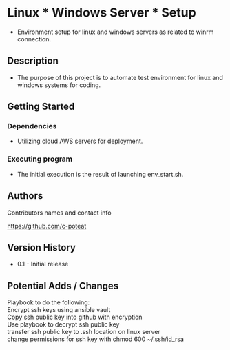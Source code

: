 # Linux * Windows Server * Setup

* Environment setup for linux and windows servers as related to winrm connection.

## Description

* The purpose of this project is to automate test environment for linux and windows systems for coding.

## Getting Started

### Dependencies

* Utilizing cloud AWS servers for deployment.

### Executing program

* The initial execution is the result of launching env_start.sh.

## Authors

Contributors names and contact info

https://github.com/c-poteat

## Version History

* 0.1 - Initial release

## Potential Adds / Changes

Playbook to do the following:<br>
Encrypt ssh keys using ansible vault<br> 
Copy ssh public key into github with encryption<br>
Use playbook to decrypt ssh public key<br>
transfer ssh public key to .ssh location on linux server<br>
change permissions for ssh key with chmod 600 ~/.ssh/id_rsa
